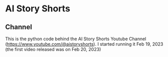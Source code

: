 # AI Story Shorts

## Channel
This is the python code behind the AI Story Shorts Youtube Channel (https://www.youtube.com/@aistoryshorts). I started running it Feb 19, 2023 (the first video released was on Feb 20, 2023)
